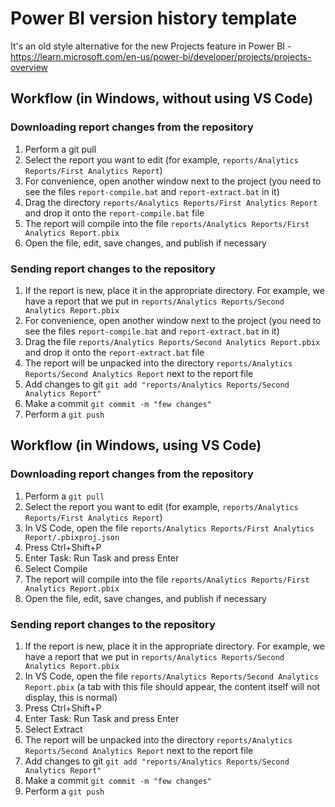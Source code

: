 # Power BI version history template

It's an old style alternative for the new Projects feature in Power BI - https://learn.microsoft.com/en-us/power-bi/developer/projects/projects-overview

## Workflow (in Windows, without using VS Code)

### Downloading report changes from the repository
1. Perform a git pull
2. Select the report you want to edit (for example, `reports/Analytics Reports/First Analytics Report`)
3. For convenience, open another window next to the project (you need to see the files `report-compile.bat` and `report-extract.bat` in it)
4. Drag the directory `reports/Analytics Reports/First Analytics Report` and drop it onto the `report-compile.bat` file
5. The report will compile into the file `reports/Analytics Reports/First Analytics Report.pbix`
6. Open the file, edit, save changes, and publish if necessary

### Sending report changes to the repository

1. If the report is new, place it in the appropriate directory. For example, we have a report that we put in `reports/Analytics Reports/Second Analytics Report.pbix`
2. For convenience, open another window next to the project (you need to see the files `report-compile.bat` and `report-extract.bat` in it)
3. Drag the file `reports/Analytics Reports/Second Analytics Report.pbix` and drop it onto the `report-extract.bat` file
6. The report will be unpacked into the directory `reports/Analytics Reports/Second Analytics Report` next to the report file
7. Add changes to git `git add "reports/Analytics Reports/Second Analytics Report"`
8. Make a commit `git commit -m "few changes"`
9. Perform a `git push`
## Workflow (in Windows, using VS Code)

### Downloading report changes from the repository
1. Perform a `git pull`
2. Select the report you want to edit (for example, `reports/Analytics Reports/First Analytics Report`)
3. In VS Code, open the file `reports/Analytics Reports/First Analytics Report/.pbixproj.json`
4. Press Ctrl+Shift+P
5. Enter Task: Run Task and press Enter
6. Select Compile
7. The report will compile into the file `reports/Analytics Reports/First Analytics Report.pbix`
8. Open the file, edit, save changes, and publish if necessary

### Sending report changes to the repository
1. If the report is new, place it in the appropriate directory. For example, we have a report that we put in `reports/Analytics Reports/Second Analytics Report.pbix`
2. In VS Code, open the file `reports/Analytics Reports/Second Analytics Report.pbix` (a tab with this file should appear, the content itself will not display, this is normal)
3. Press Ctrl+Shift+P
4. Enter Task: Run Task and press Enter
5. Select Extract
6. The report will be unpacked into the directory `reports/Analytics Reports/Second Analytics Report` next to the report file
7. Add changes to git `git add "reports/Analytics Reports/Second Analytics Report"`
8. Make a commit `git commit -m "few changes"`
9. Perform a `git push`